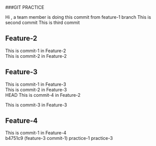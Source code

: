 ###GIT PRACTICE

Hi , a team member is doing this commit from feature-1 branch 
This is second commit
This is third commit

##  Feature-2

This is commit-1 in Feature-2<br />
This is commit-2 in Feature-2<br />



##  Feature-3
This is commit-1 in Feature-3<br />
This is commit-2 in Feature-3<br />
 HEAD
This is commit-4 in Feature-2<br />


This is commit-3 in Feature-3<br />

## Feature-4 

This is commit-1 in Feature-4<br />
b4751c9 (feature-3 commit-1)
practice-1
practice-3
